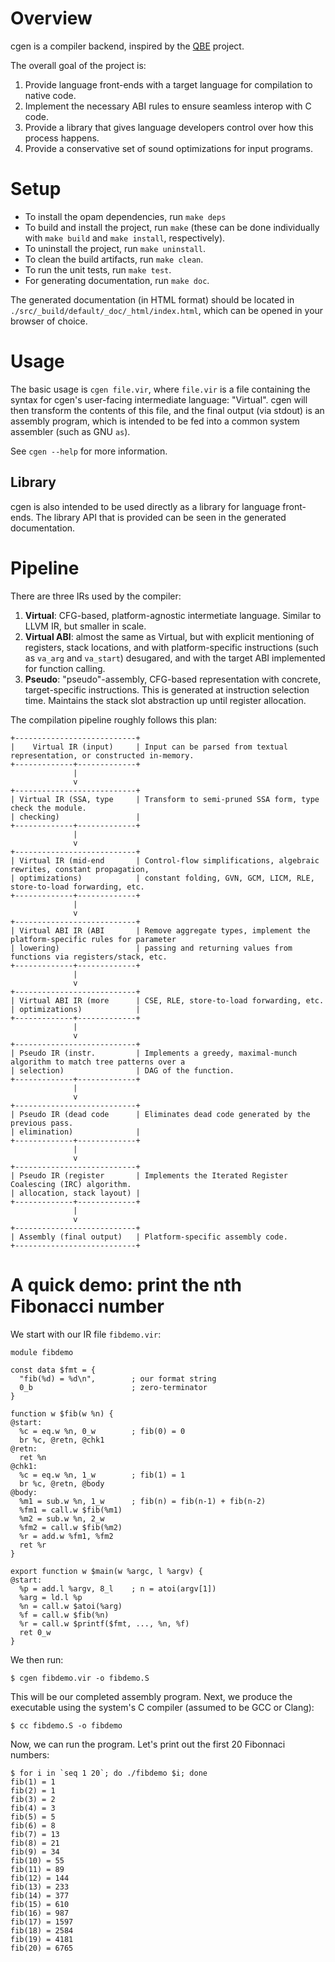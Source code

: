 # Overview

cgen is a compiler backend, inspired by the [QBE](https://c9x.me/compile/) project.

The overall goal of the project is:
1. Provide language front-ends with a target language for compilation to native code.
2. Implement the necessary ABI rules to ensure seamless interop with C code.
3. Provide a library that gives language developers control over how this process happens.
4. Provide a conservative set of sound optimizations for input programs.

# Setup

- To install the opam dependencies, run `make deps`
- To build and install the project, run `make` (these can be done individually with `make build` and `make install`, respectively).
- To uninstall the project, run `make uninstall`.
- To clean the build artifacts, run `make clean`.
- To run the unit tests, run `make test`.
- For generating documentation, run `make doc`.

The generated documentation (in HTML format) should be located in `./src/_build/default/_doc/_html/index.html`, which can be opened in your browser of choice.

# Usage

The basic usage is `cgen file.vir`, where `file.vir` is a file containing the syntax for cgen's user-facing intermediate language: "Virtual".
cgen will then transform the contents of this file, and the final output (via stdout) is an assembly program, which is intended to be fed into a common system assembler (such as GNU `as`).

See `cgen --help` for more information.

## Library

cgen is also intended to be used directly as a library for language front-ends.
The library API that is provided can be seen in the generated documentation.

# Pipeline

There are three IRs used by the compiler:

1. **Virtual**: CFG-based, platform-agnostic intermetiate language. Similar to LLVM IR, but smaller in scale.
2. **Virtual ABI**: almost the same as Virtual, but with explicit mentioning of registers, stack locations,
   and with platform-specific instructions (such as `va_arg` and `va_start`) desugared, and with the target
   ABI implemented for function calling.
3. **Pseudo**: "pseudo"-assembly, CFG-based representation with concrete, target-specific instructions. This
   is generated at instruction selection time. Maintains the stack slot abstraction up until register allocation.

The compilation pipeline roughly follows this plan:

```
+---------------------------+
|    Virtual IR (input)     | Input can be parsed from textual representation, or constructed in-memory.
+-------------+-------------+
              |
              v
+---------------------------+
| Virtual IR (SSA, type     | Transform to semi-pruned SSA form, type check the module.
| checking)                 |
+-------------+-------------+
              |
              v
+---------------------------+
| Virtual IR (mid-end       | Control-flow simplifications, algebraic rewrites, constant propagation,
| optimizations)            | constant folding, GVN, GCM, LICM, RLE, store-to-load forwarding, etc.
+-------------+-------------+
              |
              v
+---------------------------+
| Virtual ABI IR (ABI       | Remove aggregate types, implement the platform-specific rules for parameter
| lowering)                 | passing and returning values from functions via registers/stack, etc.
+-------------+-------------+
              |
              v
+---------------------------+
| Virtual ABI IR (more      | CSE, RLE, store-to-load forwarding, etc.
| optimizations)            | 
+-------------+-------------+
              |
              v
+---------------------------+
| Pseudo IR (instr.         | Implements a greedy, maximal-munch algorithm to match tree patterns over a
| selection)                | DAG of the function.
+-------------+-------------+
              |
              v
+---------------------------+
| Pseudo IR (dead code      | Eliminates dead code generated by the previous pass.
| elimination)              |
+-------------+-------------+
              |
              v
+---------------------------+
| Pseudo IR (register       | Implements the Iterated Register Coalescing (IRC) algorithm.
| allocation, stack layout) |
+-------------+-------------+
              |
              v
+---------------------------+
| Assembly (final output)   | Platform-specific assembly code.
+---------------------------+
```

# A quick demo: print the nth Fibonacci number

We start with our IR file `fibdemo.vir`:

```
module fibdemo

const data $fmt = {
  "fib(%d) = %d\n",        ; our format string
  0_b                      ; zero-terminator
}

function w $fib(w %n) {
@start:
  %c = eq.w %n, 0_w        ; fib(0) = 0
  br %c, @retn, @chk1
@retn:
  ret %n
@chk1:
  %c = eq.w %n, 1_w        ; fib(1) = 1
  br %c, @retn, @body
@body:
  %m1 = sub.w %n, 1_w      ; fib(n) = fib(n-1) + fib(n-2)
  %fm1 = call.w $fib(%m1)
  %m2 = sub.w %n, 2_w
  %fm2 = call.w $fib(%m2)
  %r = add.w %fm1, %fm2
  ret %r
}

export function w $main(w %argc, l %argv) {
@start:
  %p = add.l %argv, 8_l    ; n = atoi(argv[1])
  %arg = ld.l %p
  %n = call.w $atoi(%arg)
  %f = call.w $fib(%n)
  %r = call.w $printf($fmt, ..., %n, %f)
  ret 0_w
}
```

We then run:

```
$ cgen fibdemo.vir -o fibdemo.S
```

This will be our completed assembly program. Next, we produce the executable using the system's C compiler (assumed to be GCC or Clang):

```
$ cc fibdemo.S -o fibdemo
```

Now, we can run the program. Let's print out the first 20 Fibonnaci numbers:

```
$ for i in `seq 1 20`; do ./fibdemo $i; done
fib(1) = 1
fib(2) = 1
fib(3) = 2
fib(4) = 3
fib(5) = 5
fib(6) = 8
fib(7) = 13
fib(8) = 21
fib(9) = 34
fib(10) = 55
fib(11) = 89
fib(12) = 144
fib(13) = 233
fib(14) = 377
fib(15) = 610
fib(16) = 987
fib(17) = 1597
fib(18) = 2584
fib(19) = 4181
fib(20) = 6765
```
